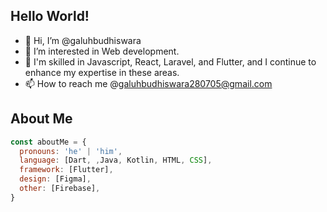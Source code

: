 ## Hello World!

- 👋 Hi, I’m @galuhbudhiswara
- 👀 I’m interested in Web development.
- 🌱 I'm skilled in Javascript, React, Laravel, and Flutter, and I continue to enhance my expertise in these areas.
- 📫 How to reach me @galuhbudhiswara280705@gmail.com

<!---
Argonaemo/Argonaemo is a ✨ special ✨ repository because its `README.md` (this file) appears on your GitHub profile.
You can click the Preview link to take a look at your changes.
--->

## About Me
```javascript
const aboutMe = {
  pronouns: 'he' | 'him',
  language: [Dart, ,Java, Kotlin, HTML, CSS],
  framework: [Flutter],
  design: [Figma],
  other: [Firebase],
}

